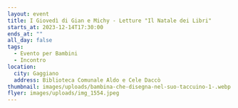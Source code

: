```yaml
---
layout: event
title: I Giovedì di Gian e Michy - Letture "Il Natale dei Libri"
starts_at: 2023-12-14T17:30:00
ends_at: ""
all_day: false
tags:
  - Evento per Bambini
  - Incontro
location:
  city: Gaggiano
  address: Biblioteca Comunale Aldo e Cele Daccò
thumbnail: images/uploads/bambina-che-disegna-nel-suo-taccuino-1-.webp
flyer: images/uploads/img_1554.jpeg
---
```

